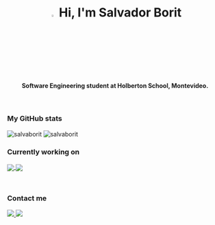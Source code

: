 <!--HEADER-->
<h1 align="center">
<img width=3.5% src="https://i.pinimg.com/originals/21/f2/07/21f2078d23f9195570a3711c018328b2.png" alt="wave" />
 Hi, I'm Salvador Borit
</h1>
<h4 align="center"> Software Engineering student at Holberton School, Montevideo. </h4>

<br>

<!-- ADD-ONS -->
<p align="center">

  <h3> My GitHub stats </h3>
  <!-- first add-on -->
   <img align="center" src="https://github-readme-stats.vercel.app/api?username=salvaborit&theme=github_dark" alt="salvaborit" />
  <!-- second add-on -->
    <img align="center" src="https://github-readme-stats.vercel.app/api/top-langs?username=salvaborit&show_icons=true&locale=en&layout=compact&theme=github_dark" alt="salvaborit" />

<br>

  <h3> Currently working on </h3>
  <!-- third add on -->
    <a href="https://github.com/salvaborit/holbertonschool-higher_level_programming">
      <img align="center" src="https://github-readme-stats.vercel.app/api/pin/?username=salvaborit&repo=holbertonschool-higher_level_programming&theme=github_dark" />
    </a>
    <a href="https://github.com/salvaborit/holbertonschool-lower">
      <img align="center" src="https://github-readme-stats.vercel.app/api/pin/?username=salvaborit&repo=holbertonschool-low_level_programming&theme=github_dark" />
    </a>

</p>

<br>

<h3> Contact me</h3>
<div>
  <a href="https://www.linkedin.com/in/salvadorborit/"> <img src="https://img.shields.io/badge/linkedin-%230077B5.svg?style=for-the-badge&logo=linkedin&logoColor=white" /> 
  </a>
  <a href="mailto:salvaborit@gmail.com"> <img src="https://img.shields.io/badge/Gmail-D14836?style=for-the-badge&logo=gmail&logoColor=white" />
  </a>
</div>
